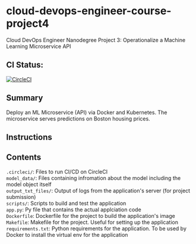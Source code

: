 # cloud-devops-engineer-course-project4
Cloud DevOps Engineer Nanodegree Project 3: Operationalize a Machine Learning Microservice API

## CI Status:
[![CircleCI](https://circleci.com/gh/circleci/circleci-docs.svg?style=svg)](https://circleci.com/gh/circleci/circleci-docs)

## Summary
Deploy an ML Microservice (API) via Docker and Kubernetes. The microservice serves predictions on Boston housing prices.

## Instructions


## Contents
`.circleci/`: Files to run CI/CD on CircleCI
<br>
`model_data/`: Files containing infromation about the model including the model object itself
<br>
`output_txt_files/`: Output of logs from the application's server (for project submission)
<br>
`scripts/`: Scripts to build and test the application
<br>
`app.py`: Py file that contains the actual applciation code 
<br>
`Dockerfile`: Dockerfile for the project to build the application's image
<br>
`Makefile`: Makefile for the project. Useful for setting up the application
<br>
`requirements.txt`: Python requirements for the application. To be used by Docker to install the virtual env for the application